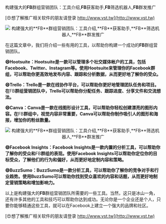 构建强大的**FB**群组营销团队：工具介绍,**FB**获客助手,**FB**筛选机器人,**FB**群发推广

[😍想了解推广相关软件的朋友请登录 http://www.vst.tw](http://www.vst.tw)

 <center><img src="https://vst.tw/MP4/tuiguang/png/6.png" alt="构建强大的**FB**群组营销团队：工具介绍,**FB**获客助手,**FB**筛选机器人,**FB**群发推广"></center>

在这篇文章中，我们将介绍一些有用的工具，以帮助你构建一个成功的**FB**群组营销团队。

**😄Hootsuite：Hootsuite是一款可以管理多个社交媒体帐户的工具，包括Facebook、Twitter、Instagram等。使用Hootsuite来管理你的Facebook群组，可以帮助你更高效地发布内容、跟踪和分析数据，从而更好地了解你的受众。**

**😄Trello：Trello是一款在线协作平台，可以帮助你更好地管理团队任务和项目。在**FB**群组营销团队中，Trello可以帮助你分配任务、跟踪进度、分享文件和交流想法。**

**😄Canva：Canva是一款在线图形设计工具，可以帮助你轻松创建漂亮的图形内容。在**FB**群组中，视觉内容非常重要，Canva可以帮助你制作吸引人的图形和海报，增加你的粉丝数量。**

 <center><img src="https://vst.tw/MP4/tuiguang/png/7.png" alt="构建强大的**FB**群组营销团队：工具介绍,**FB**获客助手,**FB**筛选机器人,**FB**群发推广"></center>

**😄Facebook Insights：Facebook Insights是一款内置的分析工具，可以帮助你了解你的受众和**FB**群组的表现。使用Facebook Insights可以帮助你定位你的目标受众，了解他们的行为和偏好，从而更好地定制内容和策略。**

**😄BuzzSumo：BuzzSumo是一款分析工具，可以帮助你了解你的竞争对手和行业趋势。使用BuzzSumo可以帮助你找到受众喜欢的内容和话题，从而更好地制定营销策略和增加影响力。**

以上是构建强大的**FB**群组营销团队所需要的一些工具。当然，这只是冰山一角，还有许多其他的工具和技巧可以帮助你达到成功。无论你是一个企业还是个人，只要你能够精通这些工具，就可以在Facebook上建立一个强大的品牌和社区。

[😍想了解推广相关软件的朋友请登录 http://www.vst.tw](http://www.vst.tw)



